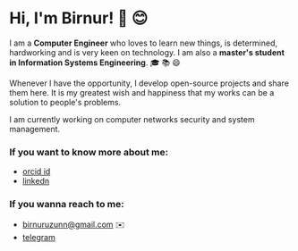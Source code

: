 # Hi, I'm Birnur! :wave: :blush:

<!--
**birnuruzunn/birnuruzunn** is a ✨ _special_ ✨ repository because its `README.md` (this file) appears on your GitHub profile.

Here are some ideas to get you started:

- 🔭 I’m currently working on ...
- 🌱 I’m currently learning ...
- 👯 I’m looking to collaborate on ...
- 🤔 I’m looking for help with ...
- 💬 Ask me about ...
- 📫 How to reach me: ...
- 😄 Pronouns: ...
- ⚡ Fun fact: ...
--> 
I am a **Computer Engineer** who loves to learn new things, is determined, hardworking and is very keen on technology. I am also a **master's student in Information Systems Engineering**. :mortar_board: :books: :smile:

Whenever I have the opportunity, I develop open-source projects and share them here. It is my greatest wish and happiness that my works can be a solution to people's problems.

I am currently working on computer networks security and system management.

### If you want to know more about me:

* [orcid id ](https://orcid.org/0000-0003-3592-6121)
* [linkedn](https://tr.linkedin.com/in/birnur-uzun-546189106)

### If you wanna reach to me:

* [birnuruzunn@gmail.com](mailto:birnuruzunn@gmail.com) :envelope: 
* [telegram](https://telegram.me/birnur_zn)

